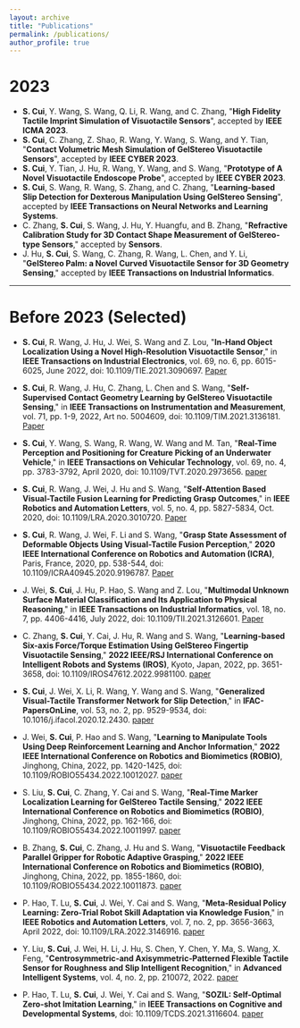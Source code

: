 ```yaml
---
layout: archive
title: "Publications"
permalink: /publications/
author_profile: true
---
```


# 2023
- **S. Cui**, Y. Wang, S. Wang, Q. Li, R. Wang, and C. Zhang, "**High Fidelity Tactile Imprint Simulation of Visuotactile Sensors**", accepted by **IEEE ICMA 2023**.
- **S. Cui**, C. Zhang, Z. Shao, R. Wang, Y. Wang, S. Wang, and Y. Tian, "**Contact Volumetric Mesh Simulation of GelStereo Visuotactile Sensors**", accepted by **IEEE CYBER 2023**.
- **S. Cui**, Y. Tian, J. Hu, R. Wang, Y. Wang, and S. Wang, "**Prototype of A Novel Visuotactile Endoscope Probe**", accepted by **IEEE CYBER 2023**.
- **S. Cui**, S. Wang, R. Wang, S. Zhang, and C. Zhang, "**Learning-based Slip Detection for Dexterous Manipulation Using GelStereo Sensing**", accepted by **IEEE Transactions on Neural Networks and Learning Systems**.
- C. Zhang, **S. Cui**, S. Wang, J. Hu, Y. Huangfu, and B. Zhang, "**Refractive Calibration Study for 3D Contact Shape Measurement of GelStereo-type Sensors**," accepted by **Sensors**.
- J. Hu, **S. Cui**, S. Wang, C. Zhang, R. Wang, L. Chen, and Y. Li, "**GelStereo Palm: a Novel Curved Visuotactile Sensor for 3D Geometry Sensing**," accepted by **IEEE Transactions on Industrial Informatics**.

---

# Before 2023 (Selected)
- **S. Cui**, R. Wang, J. Hu, J. Wei, S. Wang and Z. Lou, "**In-Hand Object Localization Using a Novel High-Resolution Visuotactile Sensor**," in **IEEE Transactions on Industrial Electronics**, vol. 69, no. 6, pp. 6015-6025, June 2022, doi: 10.1109/TIE.2021.3090697. [Paper](https://ieeexplore.ieee.org/abstract/document/9464700)

- **S. Cui**, R. Wang, J. Hu, C. Zhang, L. Chen and S. Wang, "**Self-Supervised Contact Geometry Learning by GelStereo Visuotactile Sensing**," in **IEEE Transactions on Instrumentation and Measurement**, vol. 71, pp. 1-9, 2022, Art no. 5004609, doi: 10.1109/TIM.2021.3136181. [Paper](https://ieeexplore.ieee.org/abstract/document/9654189)

- **S. Cui**, Y. Wang, S. Wang, R. Wang, W. Wang and M. Tan, "**Real-Time Perception and Positioning for Creature Picking of an Underwater Vehicle**," in **IEEE Transactions on Vehicular Technology**, vol. 69, no. 4, pp. 3783-3792, April 2020, doi: 10.1109/TVT.2020.2973656. [paper](https://ieeexplore.ieee.org/abstract/document/8998296)

- **S. Cui**, R. Wang, J. Wei, J. Hu and S. Wang, "**Self-Attention Based Visual-Tactile Fusion Learning for Predicting Grasp Outcomes**," in **IEEE Robotics and Automation Letters**, vol. 5, no. 4, pp. 5827-5834, Oct. 2020, doi: 10.1109/LRA.2020.3010720. [Paper](https://ieeexplore.ieee.org/abstract/document/9145654)

- **S. Cui**, R. Wang, J. Wei, F. Li and S. Wang, "**Grasp State Assessment of Deformable Objects Using Visual-Tactile Fusion Perception**," **2020 IEEE International Conference on Robotics and Automation (ICRA)**, Paris, France, 2020, pp. 538-544, doi: 10.1109/ICRA40945.2020.9196787. [Paper](https://ieeexplore.ieee.org/abstract/document/9196787)

- J. Wei, **S. Cui**, J. Hu, P. Hao, S. Wang and Z. Lou, "**Multimodal Unknown Surface Material Classification and Its Application to Physical Reasoning**," in **IEEE Transactions on Industrial Informatics**, vol. 18, no. 7, pp. 4406-4416, July 2022, doi: 10.1109/TII.2021.3126601. [Paper](https://ieeexplore.ieee.org/abstract/document/9609678)

- C. Zhang, **S. Cui**, Y. Cai, J. Hu, R. Wang and S. Wang, "**Learning-based Six-axis Force/Torque Estimation Using GelStereo Fingertip Visuotactile Sensing**," **2022 IEEE/RSJ International Conference on Intelligent Robots and Systems (IROS)**, Kyoto, Japan, 2022, pp. 3651-3658, doi: 10.1109/IROS47612.2022.9981100. [paper](https://ieeexplore.ieee.org/abstract/document/9981100)

- **S. Cui**, J. Wei, X. Li, R. Wang, Y. Wang and S. Wang, "**Generalized Visual-Tactile Transformer Network for Slip Detection**," in **IFAC-PapersOnLine**, vol. 53, no. 2, pp. 9529-9534, doi: 10.1016/j.ifacol.2020.12.2430. [paper](https://www.sciencedirect.com/science/article/pii/S2405896320331128)

- J. Wei, **S. Cui**, P. Hao and S. Wang, "**Learning to Manipulate Tools Using Deep Reinforcement Learning and Anchor Information**," **2022 IEEE International Conference on Robotics and Biomimetics (ROBIO)**, Jinghong, China, 2022, pp. 1420-1425, doi: 10.1109/ROBIO55434.2022.10012027. [paper](https://ieeexplore.ieee.org/abstract/document/10012027)

- S. Liu, **S. Cui**, C. Zhang, Y. Cai and S. Wang, "**Real-Time Marker Localization Learning for GelStereo Tactile Sensing**," **2022 IEEE International Conference on Robotics and Biomimetics (ROBIO)**, Jinghong, China, 2022, pp. 162-166, doi: 10.1109/ROBIO55434.2022.10011997. [paper](https://ieeexplore.ieee.org/abstract/document/10011997)

- B. Zhang, **S. Cui**, C. Zhang, J. Hu and S. Wang, "**Visuotactile Feedback Parallel Gripper for Robotic Adaptive Grasping**," **2022 IEEE International Conference on Robotics and Biomimetics (ROBIO)**, Jinghong, China, 2022, pp. 1855-1860, doi: 10.1109/ROBIO55434.2022.10011873. [paper](https://ieeexplore.ieee.org/abstract/document/10011873)


- P. Hao, T. Lu, **S. Cui**, J. Wei, Y. Cai and S. Wang, "**Meta-Residual Policy Learning: Zero-Trial Robot Skill Adaptation via Knowledge Fusion**," in **IEEE Robotics and Automation Letters**, vol. 7, no. 2, pp. 3656-3663, April 2022, doi: 10.1109/LRA.2022.3146916. [paper](https://ieeexplore.ieee.org/abstract/document/9697332)

- Y. Liu, **S. Cui**, J. Wei, H. Li, J. Hu, S. Chen, Y. Chen, Y. Ma, S. Wang, X. Feng, "**Centrosymmetric‐and Axisymmetric‐Patterned Flexible Tactile Sensor for Roughness and Slip Intelligent Recognition**," in **Advanced Intelligent Systems**, vol. 4, no. 2, pp. 210072, 2022. [paper](https://onlinelibrary.wiley.com/doi/full/10.1002/aisy.202100072)

- P. Hao, T. Lu, **S. Cui**, J. Wei, Y. Cai and S. Wang, "**SOZIL: Self-Optimal Zero-shot Imitation Learning**," in **IEEE Transactions on Cognitive and Developmental Systems**, doi: 10.1109/TCDS.2021.3116604. [paper](https://ieeexplore.ieee.org/abstract/document/9552943)

<!-- {% if author.googlescholar %}
  You can also find my articles on <u><a href="{{author.googlescholar}}">my Google Scholar profile</a>.</u>
{% endif %}

{% include base_path %}

{% for post in site.publications reversed %}
  {% include archive-single.html %}
{% endfor %} -->

